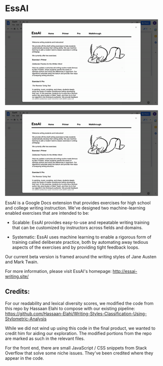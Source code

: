 # EssAI

![Alt Text](https://github.com/wcex1994/EssAI/blob/main/Apps%20Extension%20Code/product.gif)

<img src = "https://github.com/wcex1994/EssAI/blob/main/Apps%20Extension%20Code/product.gif" align = "center"></img>

EssAI is a Google Docs extension that provides exercises for high school and college writing instruction. We've designed two machine-learning enabled exercises that are intended to be:

* Scalable: EssAI provides easy-to-use and repeatable writing training that can be customized by instructors across fields and domains.


* Systematic: EssAI uses machine learning to enable a rigorous form of training called deliberate practice, both by automating away tedious aspects of the exercises and by providing tight feedback loops. 

Our current beta version is framed around the writing styles of Jane Austen and Mark Twain.


For more information, please visit EssAI's homepage: http://essai-writing.site/

## Credits:

For our readability and lexical diversity scores, we modified the code from this repo by Hassaan Elahi to compose with our existing pipeline:
https://github.com/Hassaan-Elahi/Writing-Styles-Classification-Using-Stylometric-Analysis

While we did not wind up using this code in the final product, we wanted to credit him for aiding our exploration. The modified portions from the repo are marked as such in the relevant files.

For the front end, there are small JavaScript / CSS snippets from Stack Overflow that solve some niche issues. They've been credited where they appear in the code.
